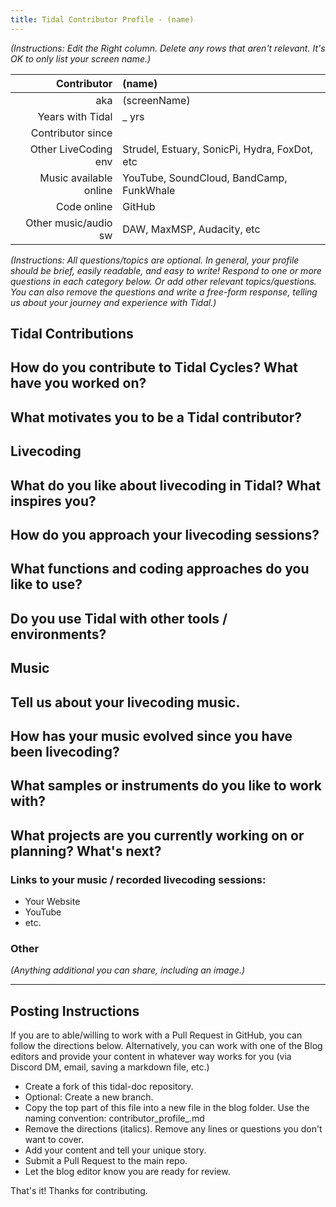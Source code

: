 ```yaml
---
title: Tidal Contributor Profile - (name)
---
```


*(Instructions: Edit the Right column. Delete any rows that aren't relevant. It's OK to only list your screen name.)*

| Contributor  | (name)    |
| --------:    | :---------- |
| aka    | (screenName) |
| Years with Tidal | _  yrs |
| Contributor since |      |
| Other LiveCoding env | Strudel, Estuary, SonicPi, Hydra, FoxDot, etc |
| Music available online | YouTube, SoundCloud, BandCamp, FunkWhale |
| Code online | GitHub |
| Other music/audio sw | DAW, MaxMSP, Audacity, etc |

*(Instructions: All questions/topics are optional. In general, your profile should be brief, easily readable, and easy to write! Respond to one or more questions in each category below. Or add other relevant topics/questions. You can also remove the questions and write a free-form response, telling us about your journey and experience with Tidal.)*

## Tidal Contributions  

**How do you contribute to Tidal Cycles? What have you worked on?**  
- 
**What motivates you to be a Tidal contributor?**   
- 

## Livecoding  

**What do you like about livecoding in Tidal? What inspires you?**   
-
**How do you approach your livecoding sessions?**
- 
**What functions and coding approaches do you like to use?**
- 
**Do you use Tidal with other tools / environments?**
-

## Music  

**Tell us about your livecoding music.**
- 
**How has your music evolved since you have been livecoding?**
- 
**What samples or instruments do you like to work with?**
-
**What projects are you currently working on or planning? What's next?**
- 

### Links to your music / recorded livecoding sessions:
- Your Website
- YouTube
- etc.

### Other  
*(Anything additional you can share, including an image.)*

---
## Posting Instructions
If you are to able/willing to work with a Pull Request in GitHub, you can follow the directions below. Alternatively, you can work with one of the Blog editors and provide your content in whatever way works for you (via Discord DM, email, saving a markdown file, etc.)

- Create a fork of this tidal-doc repository.
- Optional: Create a new branch.
- Copy the top part of this file into a new file in the blog folder. Use the naming convention: contributor_profile_<yourName>.md
- Remove the directions (italics). Remove any lines or questions you don't want to cover.
- Add your content and tell your unique story. 
- Submit a Pull Request to the main repo.
- Let the blog editor know you are ready for review. 
    
    
That's it! Thanks for contributing. 
